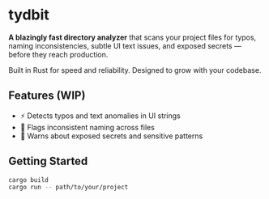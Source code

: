 # tydbit

**A blazingly fast directory analyzer** that scans your project files for typos, naming inconsistencies, subtle UI text issues, and exposed secrets — before they reach production.

Built in Rust for speed and reliability. Designed to grow with your codebase.

## Features (WIP)

- ⚡ Detects typos and text anomalies in UI strings
- 🧠 Flags inconsistent naming across files
- 🔐 Warns about exposed secrets and sensitive patterns

## Getting Started

```bash
cargo build
cargo run -- path/to/your/project
